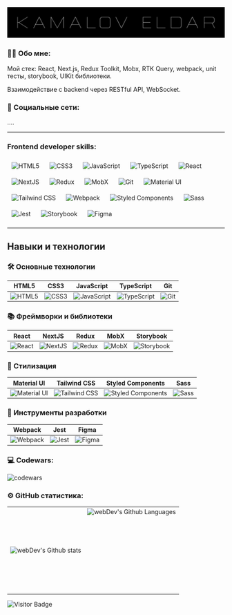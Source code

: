 <img  src="kamalov-eldar.png" alt="kamalov-eldar"  />

### :man_technologist: Обо мне:

Мой стек: React, Next.js, Redux Toolkit, Mobx, RTK Query, webpack, unit тесты, storybook, UIKit библиотеки.

Взаимодействие с backend через RESTful API, WebSocket.

### 🤝 Социальные сети:

....

<!-- [![Telegram Badge](https://img.shields.io/badge/-EldarDev-blue?style=flat&logo=Telegram&logoColor=white)](https://t.me/EldarDev) -->

---

### Frontend developer skills:

<div class="container">
<img style="margin: 10px" src="https://profilinator.rishav.dev/skills-assets/html5-original-wordmark.svg" alt="HTML5" height="50" />
<img style="margin: 10px" src="https://profilinator.rishav.dev/skills-assets/css3-original-wordmark.svg" alt="CSS3" height="50" />
<img style="margin: 10px" src="https://profilinator.rishav.dev/skills-assets/javascript-original.svg" alt="JavaScript" height="50" />
<img style="margin: 10px" src="https://profilinator.rishav.dev/skills-assets/typescript-original.svg" alt="TypeScript" height="50" />
<img style="margin: 10px" src="https://profilinator.rishav.dev/skills-assets/react-original-wordmark.svg" alt="React" height="50" />
<img style="margin: 10px" src="https://profilinator.rishav.dev/skills-assets/nextjs.png" alt="NextJS" height="50" />
<img style="margin: 10px" src="https://profilinator.rishav.dev/skills-assets/redux-original.svg" alt="Redux" height="50" />
<img style="margin: 10px" src="https://a11ybadges.com/badge?logo=mobx" alt="MobX" width="80" height="50" />
<img style="margin: 10px" src="https://profilinator.rishav.dev/skills-assets/git-scm-icon.svg" alt="Git" height="50" />
<img style="margin: 10px" src="https://profilinator.rishav.dev/skills-assets/mui.png" alt="Material UI" height="50" />
<img style="margin: 10px" src="https://profilinator.rishav.dev/skills-assets/tailwindcss.svg" alt="Tailwind CSS" height="50" />
<img style="margin: 10px" src="https://profilinator.rishav.dev/skills-assets/webpack-original.svg" alt="Webpack" height="50" />
<img style="margin: 10px" src="https://profilinator.rishav.dev/skills-assets/styled-components.png" alt="Styled Components" height="50" />
<img style="margin: 10px" src="https://profilinator.rishav.dev/skills-assets/sass-original.svg" alt="Sass" height="50" />
<img style="margin: 10px" src="https://profilinator.rishav.dev/skills-assets/jest.svg" alt="Jest" height="50" />
<img style="margin: 10px" src="https://a11ybadges.com/badge?logo=storybook" alt="Storybook" width="80" height="50" />
<img style="margin: 10px" src="https://profilinator.rishav.dev/skills-assets/figma-icon.svg" alt="Figma" height="50" />
</div>

---

## Навыки и технологии

### 🛠️ Основные технологии

| HTML5 | CSS3 | JavaScript | TypeScript | Git |
| --- | --- | --- | --- | --- |
| <img src="https://profilinator.rishav.dev/skills-assets/html5-original-wordmark.svg" alt="HTML5" width="50" height="50"> | <img src="https://profilinator.rishav.dev/skills-assets/css3-original-wordmark.svg" alt="CSS3" width="50" height="50"> | <img src="https://profilinator.rishav.dev/skills-assets/javascript-original.svg" alt="JavaScript" width="50" height="50"> | <img src="https://profilinator.rishav.dev/skills-assets/typescript-original.svg" alt="TypeScript" width="50" height="50"> | <img src="https://profilinator.rishav.dev/skills-assets/git-scm-icon.svg" alt="Git" width="50" height="50"> |

### 📚 Фреймворки и библиотеки

| React | NextJS | Redux | MobX | Storybook |
| --- | --- | --- | --- | --- |
| <img src="https://profilinator.rishav.dev/skills-assets/react-original-wordmark.svg" alt="React" width="50" height="50"> | <img src="https://profilinator.rishav.dev/skills-assets/nextjs.png" alt="NextJS" width="50" height="50"> | <img src="https://profilinator.rishav.dev/skills-assets/redux-original.svg" alt="Redux" width="50" height="50"> | <img src="https://a11ybadges.com/badge?logo=mobx" alt="MobX" width="50" height="50"> | <img src="https://a11ybadges.com/badge?logo=storybook" alt="Storybook" width="50" height="50"> |

### 🎨 Стилизация

| Material UI | Tailwind CSS | Styled Components | Sass |
| --- | --- | --- | --- |
| <img src="https://profilinator.rishav.dev/skills-assets/mui.png" alt="Material UI" width="50" height="50"> | <img src="https://profilinator.rishav.dev/skills-assets/tailwindcss.svg" alt="Tailwind CSS" width="50" height="50"> | <img src="https://profilinator.rishav.dev/skills-assets/styled-components.png" alt="Styled Components" width="50" height="50"> | <img src="https://profilinator.rishav.dev/skills-assets/sass-original.svg" alt="Sass" width="50" height="50"> |

### 🧪 Инструменты разработки

| Webpack | Jest | Figma |
| --- | --- | --- |
| <img src="https://profilinator.rishav.dev/skills-assets/webpack-original.svg" alt="Webpack" width="50" height="50"> | <img src="https://profilinator.rishav.dev/skills-assets/jest.svg" alt="Jest" width="50" height="50"> | <img src="https://profilinator.rishav.dev/skills-assets/figma-icon.svg" alt="Figma" width="50" height="50"> |

### 💻 Codewars:

![codewars](https://www.codewars.com/users/kamalov.job/badges/large)

### ⚙️ GitHub статистика:

<table>
  <tr>
    <td>
      <img align="left" src="http://github-readme-streak-stats.herokuapp.com?user=kamalov-eldar&theme=dark&background=000000" alt="webDev's Github stats" />
    </td>
    <td>
      <img height="195px" align="right" alt="webDev's Github Languages" src="https://github-readme-stats-sigma-five.vercel.app/api/top-langs/?username=kamalov-eldar&layout=compact&theme=vision-friendly-dark" />
    </td>
  </tr>
</table>

![Visitor Badge](https://visitor-badge.laobi.icu/badge?page_id=kamalov-eldar)
